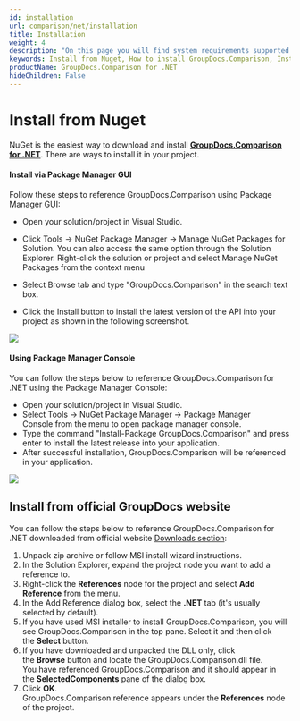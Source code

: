 ```yaml
---
id: installation
url: comparison/net/installation
title: Installation
weight: 4
description: "On this page you will find system requirements supported platforms, development environments. GroupDocs.Comparison for .NET does not require any external software or third party tool to be installed."
keywords: Install from Nuget, How to install GroupDocs.Comparison, Install from website 
productName: GroupDocs.Comparison for .NET
hideChildren: False
---
```

  


  

# Install from Nuget

NuGet is the easiest way to download and install **[GroupDocs.Comparison for .NET](https://products.groupdocs.com/comparison/net)**. There are ways to install it in your project.

#### Install via Package Manager GUI

Follow these steps to reference GroupDocs.Comparison using Package Manager GUI:

*   Open your solution/project in Visual Studio.
    
*   Click Tools -> NuGet Package Manager -> Manage NuGet Packages for Solution. You can also access the same option through the Solution Explorer. Right-click the solution or project and select Manage NuGet Packages from the context menu
    
*   Select Browse tab and type "GroupDocs.Comparison" in the search text box.
    
*   Click the Install button to install the latest version of the API into your project as shown in the following screenshot.
    

![](comparison/net/images/installation.png)

#### Using Package Manager Console

You can follow the steps below to reference GroupDocs.Comparison for .NET using the Package Manager Console:

*   Open your solution/project in Visual Studio.
*   Select Tools -> NuGet Package Manager -> Package Manager Console from the menu to open package manager console.
*   Type the command "Install-Package GroupDocs.Comparison" and press enter to install the latest release into your application.
*   After successful installation, GroupDocs.Comparison will be referenced in your application.  
    

![](comparison/net/images/installation_1.png)

## Install from official GroupDocs website

You can follow the steps below to reference GroupDocs.Comparison for .NET downloaded from official website [Downloads section](https://downloads.groupdocs.com/comparison/net):

1.  Unpack zip archive or follow MSI install wizard instructions.
2.  In the Solution Explorer, expand the project node you want to add a reference to.
3.  Right-click the **References** node for the project and select **Add Reference** from the menu.
4.  In the Add Reference dialog box, select the **.NET** tab (it's usually selected by default).
5.  If you have used MSI installer to install GroupDocs.Comparison, you will see GroupDocs.Comparison in the top pane. Select it and then click the **Select** button.
6.  If you have downloaded and unpacked the DLL only, click the **Browse** button and locate the GroupDocs.Comparison.dll file.   
    You have referenced GroupDocs.Comparison and it should appear in the **SelectedComponents** pane of the dialog box.
7.  Click **OK**.   
    GroupDocs.Comparison reference appears under the **References** node of the project.
